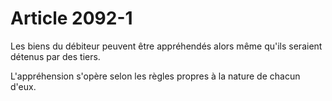 # Article 2092-1

Les biens du débiteur peuvent être appréhendés alors même qu'ils seraient détenus par des tiers.

L'appréhension s'opère selon les règles propres à la nature de chacun d'eux.
